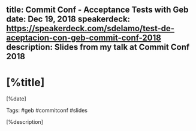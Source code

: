 title: Commit Conf - Acceptance Tests with Geb
date: Dec 19, 2018
speakerdeck: https://speakerdeck.com/sdelamo/test-de-aceptacion-con-geb-commit-conf-2018
description: Slides from my talk at Commit Conf 2018
---

# [%title]

[%date]

Tags: #geb #commitconf #slides

[%description]

<script async class="speakerdeck-embed" data-id="793bb11c7b854a139a0b84850c678246" data-ratio="1.77777777777778" src="//speakerdeck.com/assets/embed.js"></script>